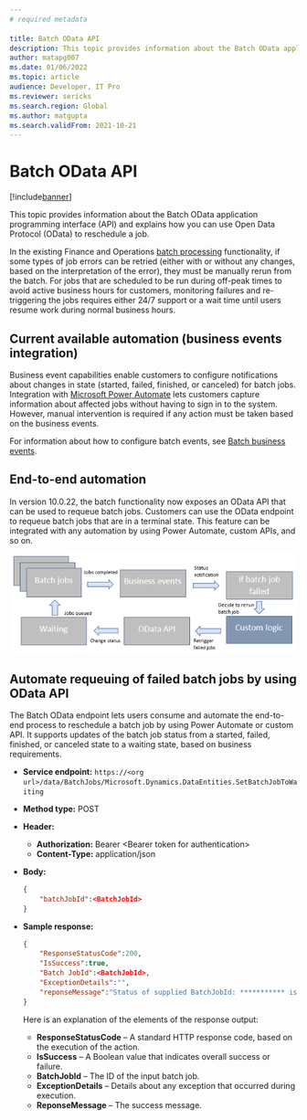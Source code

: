 ```yaml
---
# required metadata

title: Batch OData API
description: This topic provides information about the Batch OData application programming interface (API) and explains how you can use Open Data Protocol (OData) to reschedule a job.
author: matapg007
ms.date: 01/06/2022
ms.topic: article
audience: Developer, IT Pro
ms.reviewer: sericks
ms.search.region: Global
ms.author: matgupta
ms.search.validFrom: 2021-10-21
---
```


# Batch OData API

[!include[banner](../includes/banner.md)]

This topic provides information about the Batch OData application programming interface (API) and explains how you can use Open Data Protocol (OData) to reschedule a job.

In the existing Finance and Operations [batch processing](batch-processing-overview.md) functionality, if some types of job errors can be retried (either with or without any changes, based on the interpretation of the error), they must be manually rerun from the batch. For jobs that are scheduled to be run during off-peak times to avoid active business hours for customers, monitoring failures and re-triggering the jobs requires either 24/7 support or a wait time until users resume work during normal business hours.

## Current available automation (business events integration)

Business event capabilities enable customers to configure notifications about changes in state (started, failed, finished, or canceled) for batch jobs. Integration with [Microsoft Power Automate](../business-events/business-events-flow.md) lets customers capture information about affected jobs without having to sign in to the system. However, manual intervention is required if any action must be taken based on the business events.

For information about how to configure batch events, see [Batch business events](../business-events/system-business-events.md).

## End-to-end automation

In version 10.0.22, the batch functionality now exposes an OData API that can be used to requeue batch jobs. Customers can use the OData endpoint to requeue batch jobs that are in a terminal state. This feature can be integrated with any automation by using Power Automate, custom APIs, and so on.

![End-to-end automation.](media/BatchAPI.png)

## Automate requeuing of failed batch jobs by using OData API

The Batch OData endpoint lets users consume and automate the end-to-end process to reschedule a batch job by using Power Automate or custom API. It supports updates of the batch job status from a started, failed, finished, or canceled state to a waiting state, based on business requirements.

- **Service endpoint:** `https://<org url>/data/BatchJobs/Microsoft.Dynamics.DataEntities.SetBatchJobToWaiting`
- **Method type:** POST
- **Header:**

    - **Authorization:** Bearer \<Bearer token for authentication\>
    - **Content-Type:** application/json

- **Body:**

    ```json
    {
        "batchJobId":<BatchJobId>
    }
    ```

- **Sample response:**

    ```json
    {
        "ResponseStatusCode":200,
        "IsSuccess":true,
        "Batch JobId":<BatchJobId>,
        "ExceptionDetails":"",
        "reponseMessage":"Status of supplied BatchJobId: *********** is Successfully updated to waiting state"
    }
    ```

    Here is an explanation of the elements of the response output:

    - **ResponseStatusCode** – A standard HTTP response code, based on the execution of the action.
    - **IsSuccess** – A Boolean value that indicates overall success or failure.
    - **BatchJobId** – The ID of the input batch job.
    - **ExceptionDetails** – Details about any exception that occurred during execution.
    - **ReponseMessage** – The success message.
